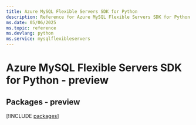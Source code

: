 ```yaml
---
title: Azure MySQL Flexible Servers SDK for Python
description: Reference for Azure MySQL Flexible Servers SDK for Python
ms.date: 05/06/2025
ms.topic: reference
ms.devlang: python
ms.service: mysqlflexibleservers
---
```

# Azure MySQL Flexible Servers SDK for Python - preview
## Packages - preview
[!INCLUDE [packages](mysql-flexible-servers-index.md)]